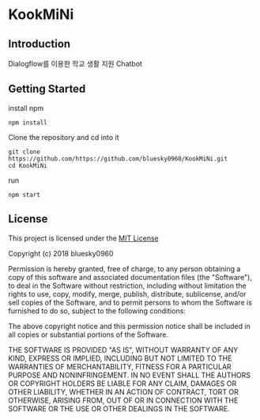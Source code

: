 # KookMiNi

## Introduction

Dialogflow를 이용한 학교 생활 지원 Chatbot

## Getting Started

install npm

```
npm install
```
Clone the repository and cd into it
```
git clone https://github.com/https://github.com/bluesky0960/KookMiNi.git
cd KookMiNi
```
run 
```
npm start
```
## License

This project is licensed under the [MIT License](https://choosealicense.com/licenses/mit/)

Copyright (c) 2018 bluesky0960

Permission is hereby granted, free of charge, to any person obtaining a copy
of this software and associated documentation files (the "Software"), to deal
in the Software without restriction, including without limitation the rights
to use, copy, modify, merge, publish, distribute, sublicense, and/or sell
copies of the Software, and to permit persons to whom the Software is
furnished to do so, subject to the following conditions:

The above copyright notice and this permission notice shall be included in all
copies or substantial portions of the Software.

THE SOFTWARE IS PROVIDED "AS IS", WITHOUT WARRANTY OF ANY KIND, EXPRESS OR
IMPLIED, INCLUDING BUT NOT LIMITED TO THE WARRANTIES OF MERCHANTABILITY,
FITNESS FOR A PARTICULAR PURPOSE AND NONINFRINGEMENT. IN NO EVENT SHALL THE
AUTHORS OR COPYRIGHT HOLDERS BE LIABLE FOR ANY CLAIM, DAMAGES OR OTHER
LIABILITY, WHETHER IN AN ACTION OF CONTRACT, TORT OR OTHERWISE, ARISING FROM,
OUT OF OR IN CONNECTION WITH THE SOFTWARE OR THE USE OR OTHER DEALINGS IN THE
SOFTWARE.
